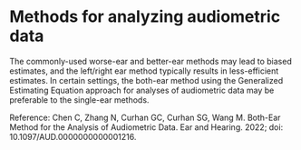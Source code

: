 # Methods for analyzing audiometric data

The commonly-used worse-ear and better-ear methods may lead to biased estimates, and the left/right ear method typically results in less-efficient estimates. In certain settings, the both-ear method using the Generalized Estimating Equation approach for analyses of audiometric data may be preferable to the single-ear methods.

Reference:
Chen C, Zhang N, Curhan GC, Curhan SG, Wang M. Both-Ear Method for the Analysis of Audiometric Data. Ear and Hearing. 2022; doi: 10.1097/AUD.0000000000001216.
